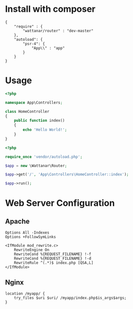 # Install with composer
```
{
	"require" : {
		"wattanar/router" : "dev-master"
	},
	"autoload": {
		"psr-4": {
			"App\\" : "app"
		}
	}
}
```

# Usage
```php
<?php

namespace App\Controllers;

class HomeController
{
	public function index()
	{
		echo 'Hello World!';
	}
}
```

```php
<?php

require_once 'vendor/autoload.php';

$app = new \Wattanar\Router;

$app->get('/', 'App\Controllers\HomeController::index');

$app->run();

```

# Web Server Configuration

## Apache
```
Options All -Indexes
Options +FollowSymLinks

<IfModule mod_rewrite.c>
	RewriteEngine On
	RewriteCond %{REQUEST_FILENAME} !-f
	RewriteCond %{REQUEST_FILENAME} !-d
	RewriteRule ^(.*)$ index.php [QSA,L]
</IfModule>
```

## Nginx
```
location /myapp/ {
    try_files $uri $uri/ /myapp/index.php$is_args$args;
}
```
